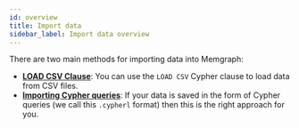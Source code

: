 ```yaml
---
id: overview
title: Import data
sidebar_label: Import data overview
---
```


There are two main methods for importing data into Memgraph:

- **[LOAD CSV Clause](/reference-guide/import-data/load-csv-clause.md)**: You
  can use the `LOAD CSV` Cypher clause to load data from CSV files.
- **[Importing Cypher queries](/reference-guide/import-data/cypherl.md)**: If
  your data is saved in the form of Cypher queries (we call this `.cypherl`
  format) then this is the right approach for you.
